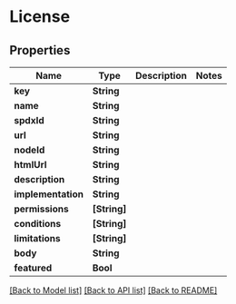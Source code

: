 # License

## Properties
Name | Type | Description | Notes
------------ | ------------- | ------------- | -------------
**key** | **String** |  | 
**name** | **String** |  | 
**spdxId** | **String** |  | 
**url** | **String** |  | 
**nodeId** | **String** |  | 
**htmlUrl** | **String** |  | 
**description** | **String** |  | 
**implementation** | **String** |  | 
**permissions** | **[String]** |  | 
**conditions** | **[String]** |  | 
**limitations** | **[String]** |  | 
**body** | **String** |  | 
**featured** | **Bool** |  | 

[[Back to Model list]](../README.md#documentation-for-models) [[Back to API list]](../README.md#documentation-for-api-endpoints) [[Back to README]](../README.md)


